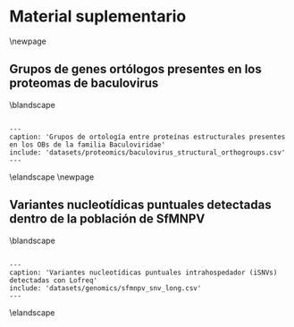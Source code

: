 # Material suplementario

\newpage

## Grupos de genes ortólogos presentes en los proteomas de baculovirus

\blandscape

```table

---
caption: 'Grupos de ortología entre proteínas estructurales presentes en los OBs de la familia Baculoviridae'
include: 'datasets/proteomics/baculovirus_structural_orthogroups.csv'
---

```

\elandscape
\newpage

## Variantes nucleotídicas puntuales detectadas dentro de la población de SfMNPV

\blandscape

```table

---
caption: 'Variantes nucleotídicas puntuales intrahospedador (iSNVs) detectadas con Lofreq'
include: 'datasets/genomics/sfmnpv_snv_long.csv'
---

```

\elandscape
